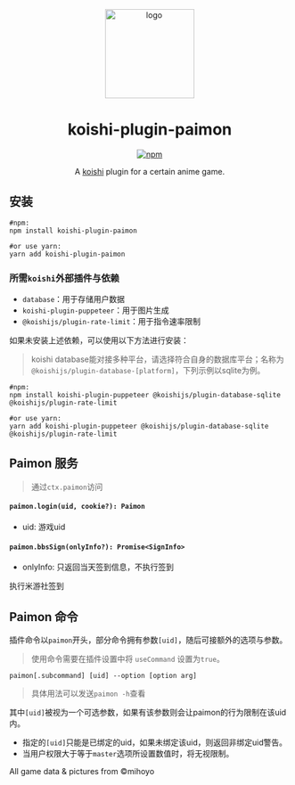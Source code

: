 <div align="center" style="margin-top: 1rem;">
  <a target="_blank">
      <img width="160" src="https://github.com/Lipraty/koishi-plugin-paimon/wiki/assets/logo.svg" alt="logo">
  </a>

# koishi-plugin-paimon

[![npm](https://img.shields.io/npm/v/koishi-plugin-paimon?style=flat-square)](https://www.npmjs.com/package/koishi-plugin-paimon)

A [koishi](https://github.com/koishijs/koishi) plugin for a certain anime game.

</div>

## 安装

```Shell
#npm:
npm install koishi-plugin-paimon

#or use yarn:
yarn add koishi-plugin-paimon
```

### 所需`koishi`外部插件与依赖

- `database`：用于存储用户数据
- `koishi-plugin-puppeteer`：用于图片生成
- `@koishijs/plugin-rate-limit`：用于指令速率限制

如果未安装上述依赖，可以使用以下方法进行安装：

> koishi database能对接多种平台，请选择符合自身的数据库平台；名称为`@koishijs/plugin-database-[platform]`，下列示例以sqlite为例。

```Shell
#npm:
npm install koishi-plugin-puppeteer @koishijs/plugin-database-sqlite @koishijs/plugin-rate-limit

#or use yarn:
yarn add koishi-plugin-puppeteer @koishijs/plugin-database-sqlite @koishijs/plugin-rate-limit
```

## Paimon 服务

> 通过`ctx.paimon`访问

#### `paimon.login(uid, cookie?): Paimon`

- uid: 游戏uid

#### `paimon.bbsSign(onlyInfo?): Promise<SignInfo>`

- onlyInfo: 只返回当天签到信息，不执行签到

执行米游社签到

## Paimon 命令

插件命令以`paimon`开头，部分命令拥有参数`[uid]`，随后可接额外的选项与参数。

> 使用命令需要在插件设置中将 `useCommand` 设置为`true`。

```Shell
paimon[.subcommand] [uid] --option [option arg]
```

> 具体用法可以发送`paimon -h`查看

其中`[uid]`被视为一个可选参数，如果有该参数则会让paimon的行为限制在该uid内。

- 指定的`[uid]`只能是已绑定的uid，如果未绑定该uid，则返回非绑定uid警告。
- 当用户权限大于等于`master`选项所设置数值时，将无视限制。

All game data & pictures from ©mihoyo

